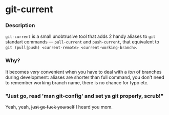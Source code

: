 git-current
===========

### Description
`git-current` is a small unobtrusive tool that adds 2 handy aliases to `git` standart commands &mdash; `pull-current` and `push-current`, that equivalent to `git (pull|push) <current-remote> <current-working-branch>`.

### Why?
It becomes *very* convenient when you have to deal with a *ton* of branches during development: aliases are shorter than full command, you don't need to remember working branch name, there is no chance for typo etc.

### "Just go, read 'man git-config' and set ya git properly, scrub!"
Yeah, yeah, ~~just go fuck yourself~~ I heard you mom.